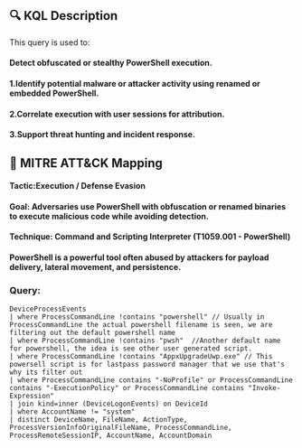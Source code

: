 ## 🔍 KQL Description
This query is used to:
#### Detect obfuscated or stealthy PowerShell execution.
#### 1.Identify potential malware or attacker activity using renamed or embedded PowerShell.
#### 2.Correlate execution with user sessions for attribution.
#### 3.Support threat hunting and incident response.
## 🧩 MITRE ATT&CK Mapping
#### Tactic:Execution / Defense Evasion
#### Goal: Adversaries use PowerShell with obfuscation or renamed binaries to execute malicious code while avoiding detection.
#### Technique: Command and Scripting Interpreter (T1059.001 - PowerShell)
#### PowerShell is a powerful tool often abused by attackers for payload delivery, lateral movement, and persistence.
### Query:
```KQL
DeviceProcessEvents
| where ProcessCommandLine !contains "powershell" // Usually in ProcessCommandLine the actual powershell filename is seen, we are filtering out the default powershell name
| where ProcessCommandLine !contains "pwsh"  //Another default name for powershell, the idea is see other user generated script.
| where ProcessCommandLine !contains "AppxUpgradeUwp.exe" // This powersell script is for lastpass password manager that we use that's why its filter out
| where ProcessCommandLine contains "-NoProfile" or ProcessCommandLine contains "-ExecutionPolicy" or ProcessCommandLine contains "Invoke-Expression"
| join kind=inner (DeviceLogonEvents) on DeviceId
| where AccountName != "system"
| distinct DeviceName, FileName, ActionType, ProcessVersionInfoOriginalFileName, ProcessCommandLine, ProcessRemoteSessionIP, AccountName, AccountDomain
```

